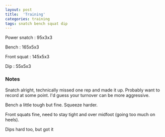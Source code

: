 ```yaml
---
layout: post
title:  'Training'
categories: training
tags: snatch bench squat dip
---
```


Power snatch :   95x3x3

Bench   :   165x5x3

Front squat   :   145x5x3

Dip  :   55x5x3

### Notes

Snatch alright, technically missed one rep and made it up. Probably want to record at some point. I'd guess your turnover can be more aggressive.

Bench a little tough but fine. Squeeze harder.

Front squats fine, need to stay tight and over midfoot (going too much on heels).

Dips hard too, but got it
